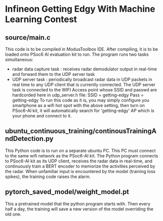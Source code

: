 # Infineon Getting Edgy With Machine Learning Contest
## source/main.c

This code is to be compiled in ModusToolbox IDE. After compiling, it is to be loaded onto PSoc6 AI evaluation kit to run. The program runs two tasks simultaneous:
- radar data capture task :  receives radar demodulator output in real-time and forward them to the UDP server task
- UDP server task : periodically broadcast radar data in UDP packets in real time to any UDP client that is currently connected.
The UDP server task is connected to the WIFI Access point whose SSID and passwd are hardcorded here in udp_server.h file:
SSID = getting-edgy
Pass = getting-edgy
To run this code as it is, you may simply configure you smartphone as a wifi hot spot with the above setting, then turn on PSoc6-AI kit, it will automatically search for 'getting-edgy' AP which is your phone and connect to it.


## ubuntu_continuous_training/continousTrainingAndDetection.py
This Python code is to run on a separate ubuntu PC. This PC must connect to the same wifi network as the PSoc6-AI kit.
The Python program connects to PSoc6-AI kit as its UDP client, receives the radar data in real-time, and continuously train a BERT encoder to memorize the activities perceived by the radar.
When unfamiliar input is encountered by the model (training loss spikes), the training code raises the alarm.




## pytorch_saved_model/weight_model.pt
This a pretrained model that the python program starts with. Then every half a day, the training will save a new version of the model overriding the old one.





